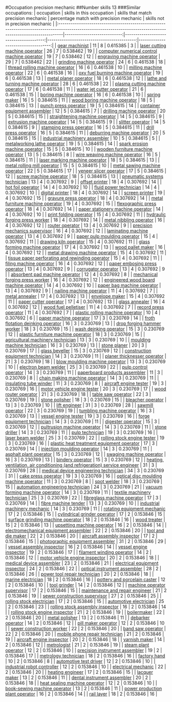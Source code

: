 #Occupation precision mechanic
##Number skills 13
###Similar occupations:
| occupation                                                                                                                                                    |   skills in this occupation |   skills that match precision mechanic |   percentage match with precision mechanic |   skills not in precision mechanic |
|:--------------------------------------------------------------------------------------------------------------------------------------------------------------|----------------------------:|---------------------------------------:|-------------------------------------------:|-----------------------------------:|
| [gear machinist](gear_machinist.md)                                                                                                                           |                          11 |                                      8 |                                   0.615385 |                                  3 |
| [laser cutting machine operator](laser_cutting_machine_operator.md)                                                                                           |                          26 |                                      7 |                                   0.538462 |                                 19 |
| [computer numerical control machine operator](computer_numerical_control_machine_operator.md)                                                                 |                          19 |                                      7 |                                   0.538462 |                                 12 |
| [engraving machine operator](engraving_machine_operator.md)                                                                                                   |                          29 |                                      7 |                                   0.538462 |                                 22 |
| [grinding machine operator](grinding_machine_operator.md)                                                                                                     |                          24 |                                      6 |                                   0.461538 |                                 18 |
| [thread rolling machine operator](thread_rolling_machine_operator.md)                                                                                         |                          16 |                                      6 |                                   0.461538 |                                 10 |
| [milling machine operator](milling_machine_operator.md)                                                                                                       |                          22 |                                      6 |                                   0.461538 |                                 16 |
| [oxy fuel burning machine operator](oxy_fuel_burning_machine_operator.md)                                                                                     |                          19 |                                      6 |                                   0.461538 |                                 13 |
| [metal planer operator](metal_planer_operator.md)                                                                                                             |                          18 |                                      6 |                                   0.461538 |                                 12 |
| [lathe and turning machine operator](lathe_and_turning_machine_operator.md)                                                                                   |                          28 |                                      6 |                                   0.461538 |                                 22 |
| [plasma cutting machine operator](plasma_cutting_machine_operator.md)                                                                                         |                          17 |                                      6 |                                   0.461538 |                                 11 |
| [water jet cutter operator](water_jet_cutter_operator.md)                                                                                                     |                          21 |                                      6 |                                   0.461538 |                                 15 |
| [boring machine operator](boring_machine_operator.md)                                                                                                         |                          16 |                                      6 |                                   0.461538 |                                 10 |
| [spring maker](spring_maker.md)                                                                                                                               |                          16 |                                      5 |                                   0.384615 |                                 11 |
| [wood boring machine operator](wood_boring_machine_operator.md)                                                                                               |                          18 |                                      5 |                                   0.384615 |                                 13 |
| [punch press operator](punch_press_operator.md)                                                                                                               |                          19 |                                      5 |                                   0.384615 |                                 14 |
| [container equipment assembler](container_equipment_assembler.md)                                                                                             |                          12 |                                      5 |                                   0.384615 |                                  7 |
| [drilling machine operator](drilling_machine_operator.md)                                                                                                     |                          20 |                                      5 |                                   0.384615 |                                 15 |
| [straightening machine operator](straightening_machine_operator.md)                                                                                           |                          14 |                                      5 |                                   0.384615 |                                  9 |
| [extrusion machine operator](extrusion_machine_operator.md)                                                                                                   |                          14 |                                      5 |                                   0.384615 |                                  9 |
| [slitter operator](slitter_operator.md)                                                                                                                       |                          14 |                                      5 |                                   0.384615 |                                  9 |
| [stamping press operator](stamping_press_operator.md)                                                                                                         |                          16 |                                      5 |                                   0.384615 |                                 11 |
| [drill press operator](drill_press_operator.md)                                                                                                               |                          16 |                                      5 |                                   0.384615 |                                 11 |
| [deburring machine operator](deburring_machine_operator.md)                                                                                                   |                          20 |                                      5 |                                   0.384615 |                                 15 |
| [industrial machinery assembler](industrial_machinery_assembler.md)                                                                                           |                          10 |                                      5 |                                   0.384615 |                                  5 |
| [metalworking lathe operator](metalworking_lathe_operator.md)                                                                                                 |                          19 |                                      5 |                                   0.384615 |                                 14 |
| [spark erosion machine operator](spark_erosion_machine_operator.md)                                                                                           |                          15 |                                      5 |                                   0.384615 |                                 10 |
| [wooden furniture machine operator](wooden_furniture_machine_operator.md)                                                                                     |                          13 |                                      5 |                                   0.384615 |                                  8 |
| [wire weaving machine operator](wire_weaving_machine_operator.md)                                                                                             |                          16 |                                      5 |                                   0.384615 |                                 11 |
| [laser marking machine operator](laser_marking_machine_operator.md)                                                                                           |                          18 |                                      5 |                                   0.384615 |                                 13 |
| [metal rolling mill operator](metal_rolling_mill_operator.md)                                                                                                 |                          15 |                                      5 |                                   0.384615 |                                 10 |
| [metal sawing machine operator](metal_sawing_machine_operator.md)                                                                                             |                          22 |                                      5 |                                   0.384615 |                                 17 |
| [veneer slicer operator](veneer_slicer_operator.md)                                                                                                           |                          17 |                                      5 |                                   0.384615 |                                 12 |
| [screw machine operator](screw_machine_operator.md)                                                                                                           |                          18 |                                      5 |                                   0.384615 |                                 13 |
| [pneumatic systems technician](pneumatic_systems_technician.md)                                                                                               |                          13 |                                      4 |                                   0.307692 |                                  9 |
| [offset printer](offset_printer.md)                                                                                                                           |                          18 |                                      4 |                                   0.307692 |                                 14 |
| [hot foil operator](hot_foil_operator.md)                                                                                                                     |                          14 |                                      4 |                                   0.307692 |                                 10 |
| [fluid power technician](fluid_power_technician.md)                                                                                                           |                          14 |                                      4 |                                   0.307692 |                                 10 |
| [digital printer](digital_printer.md)                                                                                                                         |                          18 |                                      4 |                                   0.307692 |                                 14 |
| [screen printer](screen_printer.md)                                                                                                                           |                          19 |                                      4 |                                   0.307692 |                                 15 |
| [gravure press operator](gravure_press_operator.md)                                                                                                           |                          18 |                                      4 |                                   0.307692 |                                 14 |
| [metal furniture machine operator](metal_furniture_machine_operator.md)                                                                                       |                          19 |                                      4 |                                   0.307692 |                                 15 |
| [flexographic press operator](flexographic_press_operator.md)                                                                                                 |                          18 |                                      4 |                                   0.307692 |                                 14 |
| [paper stationery machine operator](paper_stationery_machine_operator.md)                                                                                     |                          14 |                                      4 |                                   0.307692 |                                 10 |
| [print folding operator](print_folding_operator.md)                                                                                                           |                          15 |                                      4 |                                   0.307692 |                                 11 |
| [hydraulic forging press worker](hydraulic_forging_press_worker.md)                                                                                           |                          18 |                                      4 |                                   0.307692 |                                 14 |
| [metal nibbling operator](metal_nibbling_operator.md)                                                                                                         |                          16 |                                      4 |                                   0.307692 |                                 12 |
| [router operator](router_operator.md)                                                                                                                         |                          13 |                                      4 |                                   0.307692 |                                  9 |
| [precision mechanics supervisor](precision_mechanics_supervisor.md)                                                                                           |                          16 |                                      4 |                                   0.307692 |                                 12 |
| [laminating machine operator](laminating_machine_operator.md)                                                                                                 |                          13 |                                      4 |                                   0.307692 |                                  9 |
| [paper pulp moulding operator](paper_pulp_moulding_operator.md)                                                                                               |                          15 |                                      4 |                                   0.307692 |                                 11 |
| [drawing kiln operator](drawing_kiln_operator.md)                                                                                                             |                          15 |                                      4 |                                   0.307692 |                                 11 |
| [glass forming machine operator](glass_forming_machine_operator.md)                                                                                           |                          17 |                                      4 |                                   0.307692 |                                 13 |
| [wood pallet maker](wood_pallet_maker.md)                                                                                                                     |                          16 |                                      4 |                                   0.307692 |                                 12 |
| [metal drawing machine operator](metal_drawing_machine_operator.md)                                                                                           |                          15 |                                      4 |                                   0.307692 |                                 11 |
| [tissue paper perforating and rewinding operator](tissue_paper_perforating_and_rewinding_operator.md)                                                         |                          15 |                                      4 |                                   0.307692 |                                 11 |
| [filing machine operator](filing_machine_operator.md)                                                                                                         |                          16 |                                      4 |                                   0.307692 |                                 12 |
| [paper embosing press operator](paper_embosing_press_operator.md)                                                                                             |                          13 |                                      4 |                                   0.307692 |                                  9 |
| [corrugator operator](corrugator_operator.md)                                                                                                                 |                          13 |                                      4 |                                   0.307692 |                                  9 |
| [absorbent pad machine operator](absorbent_pad_machine_operator.md)                                                                                           |                          12 |                                      4 |                                   0.307692 |                                  8 |
| [mechanical forging press worker](mechanical_forging_press_worker.md)                                                                                         |                          16 |                                      4 |                                   0.307692 |                                 12 |
| [engineered wood board machine operator](engineered_wood_board_machine_operator.md)                                                                           |                          14 |                                      4 |                                   0.307692 |                                 10 |
| [paper bag machine operator](paper_bag_machine_operator.md)                                                                                                   |                          13 |                                      4 |                                   0.307692 |                                  9 |
| [nailing machine operator](nailing_machine_operator.md)                                                                                                       |                          11 |                                      4 |                                   0.307692 |                                  7 |
| [metal annealer](metal_annealer.md)                                                                                                                           |                          17 |                                      4 |                                   0.307692 |                                 13 |
| [envelope maker](envelope_maker.md)                                                                                                                           |                          15 |                                      4 |                                   0.307692 |                                 11 |
| [paper cutter operator](paper_cutter_operator.md)                                                                                                             |                          17 |                                      4 |                                   0.307692 |                                 13 |
| [glass annealer](glass_annealer.md)                                                                                                                           |                          16 |                                      4 |                                   0.307692 |                                 12 |
| [wood fuel pelletiser](wood_fuel_pelletiser.md)                                                                                                               |                          11 |                                      4 |                                   0.307692 |                                  7 |
| [record press operator](record_press_operator.md)                                                                                                             |                          11 |                                      4 |                                   0.307692 |                                  7 |
| [plastic rolling machine operator](plastic_rolling_machine_operator.md)                                                                                       |                          10 |                                      4 |                                   0.307692 |                                  6 |
| [paper machine operator](paper_machine_operator.md)                                                                                                           |                          17 |                                      3 |                                   0.230769 |                                 14 |
| [froth flotation deinking operator](froth_flotation_deinking_operator.md)                                                                                     |                          16 |                                      3 |                                   0.230769 |                                 13 |
| [drop forging hammer worker](drop_forging_hammer_worker.md)                                                                                                   |                          18 |                                      3 |                                   0.230769 |                                 15 |
| [wash deinking operator](wash_deinking_operator.md)                                                                                                           |                          15 |                                      3 |                                   0.230769 |                                 12 |
| [plastic furniture machine operator](plastic_furniture_machine_operator.md)                                                                                   |                          18 |                                      3 |                                   0.230769 |                                 15 |
| [agricultural machinery technician](agricultural_machinery_technician.md)                                                                                     |                          13 |                                      3 |                                   0.230769 |                                 10 |
| [moulding machine technician](moulding_machine_technician.md)                                                                                                 |                          16 |                                      3 |                                   0.230769 |                                 13 |
| [stone planer](stone_planer.md)                                                                                                                               |                          20 |                                      3 |                                   0.230769 |                                 17 |
| [glass beveller](glass_beveller.md)                                                                                                                           |                          15 |                                      3 |                                   0.230769 |                                 12 |
| [construction equipment technician](construction_equipment_technician.md)                                                                                     |                          14 |                                      3 |                                   0.230769 |                                 11 |
| [planer thicknesser operator](planer_thicknesser_operator.md)                                                                                                 |                          21 |                                      3 |                                   0.230769 |                                 18 |
| [blow moulding machine operator](blow_moulding_machine_operator.md)                                                                                           |                          13 |                                      3 |                                   0.230769 |                                 10 |
| [electron beam welder](electron_beam_welder.md)                                                                                                               |                          25 |                                      3 |                                   0.230769 |                                 22 |
| [pulp control operator](pulp_control_operator.md)                                                                                                             |                          14 |                                      3 |                                   0.230769 |                                 11 |
| [paperboard products assembler](paperboard_products_assembler.md)                                                                                             |                          11 |                                      3 |                                   0.230769 |                                  8 |
| [chain making machine operator](chain_making_machine_operator.md)                                                                                             |                          14 |                                      3 |                                   0.230769 |                                 11 |
| [insulating tube winder](insulating_tube_winder.md)                                                                                                           |                          11 |                                      3 |                                   0.230769 |                                  8 |
| [aircraft engine tester](aircraft_engine_tester.md)                                                                                                           |                          19 |                                      3 |                                   0.230769 |                                 16 |
| [motor vehicle engine tester](motor_vehicle_engine_tester.md)                                                                                                 |                          20 |                                      3 |                                   0.230769 |                                 17 |
| [wood router operator](wood_router_operator.md)                                                                                                               |                          21 |                                      3 |                                   0.230769 |                                 18 |
| [table saw operator](table_saw_operator.md)                                                                                                                   |                          22 |                                      3 |                                   0.230769 |                                 19 |
| [stone polisher](stone_polisher.md)                                                                                                                           |                          18 |                                      3 |                                   0.230769 |                                 15 |
| [bleacher operator](bleacher_operator.md)                                                                                                                     |                          13 |                                      3 |                                   0.230769 |                                 10 |
| [lift engineer](lift_engineer.md)                                                                                                                             |                          31 |                                      3 |                                   0.230769 |                                 28 |
| [sawmill operator](sawmill_operator.md)                                                                                                                       |                          22 |                                      3 |                                   0.230769 |                                 19 |
| [tumbling machine operator](tumbling_machine_operator.md)                                                                                                     |                          16 |                                      3 |                                   0.230769 |                                 13 |
| [vessel engine tester](vessel_engine_tester.md)                                                                                                               |                          19 |                                      3 |                                   0.230769 |                                 16 |
| [forge equipment technician](forge_equipment_technician.md)                                                                                                   |                          14 |                                      3 |                                   0.230769 |                                 11 |
| [digester operator](digester_operator.md)                                                                                                                     |                          15 |                                      3 |                                   0.230769 |                                 12 |
| [pultrusion machine operator](pultrusion_machine_operator.md)                                                                                                 |                          14 |                                      3 |                                   0.230769 |                                 11 |
| [stone driller](stone_driller.md)                                                                                                                             |                          14 |                                      3 |                                   0.230769 |                                 11 |
| [pulp technician](pulp_technician.md)                                                                                                                         |                          19 |                                      3 |                                   0.230769 |                                 16 |
| [laser beam welder](laser_beam_welder.md)                                                                                                                     |                          25 |                                      3 |                                   0.230769 |                                 22 |
| [rolling stock engine tester](rolling_stock_engine_tester.md)                                                                                                 |                          19 |                                      3 |                                   0.230769 |                                 16 |
| [plastic heat treatment equipment operator](plastic_heat_treatment_equipment_operator.md)                                                                     |                          17 |                                      3 |                                   0.230769 |                                 14 |
| [injection moulding operator](injection_moulding_operator.md)                                                                                                 |                          14 |                                      3 |                                   0.230769 |                                 11 |
| [asphalt plant operator](asphalt_plant_operator.md)                                                                                                           |                          15 |                                      3 |                                   0.230769 |                                 12 |
| [swaging machine operator](swaging_machine_operator.md)                                                                                                       |                          16 |                                      3 |                                   0.230769 |                                 13 |
| [bindery operator](bindery_operator.md)                                                                                                                       |                          15 |                                      3 |                                   0.230769 |                                 12 |
| [heating, ventilation, air conditioning (and refrigeration) service engineer](heating,_ventilation,_air_conditioning_(and_refrigeration)_service_engineer.md) |                          31 |                                      3 |                                   0.230769 |                                 28 |
| [medical device engineering technician](medical_device_engineering_technician.md)                                                                             |                          34 |                                      3 |                                   0.230769 |                                 31 |
| [cake press operator](cake_press_operator.md)                                                                                                                 |                          19 |                                      3 |                                   0.230769 |                                 16 |
| [optical disc moulding machine operator](optical_disc_moulding_machine_operator.md)                                                                           |                          11 |                                      3 |                                   0.230769 |                                  8 |
| [spot welder](spot_welder.md)                                                                                                                                 |                          18 |                                      3 |                                   0.230769 |                                 15 |
| [automation engineering technician](automation_engineering_technician.md)                                                                                     |                          24 |                                      3 |                                   0.230769 |                                 21 |
| [vacuum forming machine operator](vacuum_forming_machine_operator.md)                                                                                         |                          14 |                                      3 |                                   0.230769 |                                 11 |
| [textile machinery technician](textile_machinery_technician.md)                                                                                               |                          25 |                                      3 |                                   0.230769 |                                 22 |
| [fibreglass machine operator](fibreglass_machine_operator.md)                                                                                                 |                          17 |                                      3 |                                   0.230769 |                                 14 |
| [fibre machine tender](fibre_machine_tender.md)                                                                                                               |                          13 |                                      3 |                                   0.230769 |                                 10 |
| [industrial machinery mechanic](industrial_machinery_mechanic.md)                                                                                             |                          14 |                                      3 |                                   0.230769 |                                 11 |
| [rotating equipment mechanic](rotating_equipment_mechanic.md)                                                                                                 |                          17 |                                      2 |                                   0.153846 |                                 15 |
| [cylindrical grinder operator](cylindrical_grinder_operator.md)                                                                                               |                          17 |                                      2 |                                   0.153846 |                                 15 |
| [surface grinding machine operator](surface_grinding_machine_operator.md)                                                                                     |                          18 |                                      2 |                                   0.153846 |                                 16 |
| [wood treater](wood_treater.md)                                                                                                                               |                          15 |                                      2 |                                   0.153846 |                                 13 |
| [upsetting machine operator](upsetting_machine_operator.md)                                                                                                   |                          16 |                                      2 |                                   0.153846 |                                 14 |
| [electromechanical equipment assembler](electromechanical_equipment_assembler.md)                                                                             |                          22 |                                      2 |                                   0.153846 |                                 20 |
| [tool and die maker](tool_and_die_maker.md)                                                                                                                   |                          22 |                                      2 |                                   0.153846 |                                 20 |
| [aircraft assembly inspector](aircraft_assembly_inspector.md)                                                                                                 |                          17 |                                      2 |                                   0.153846 |                                 15 |
| [photographic equipment assembler](photographic_equipment_assembler.md)                                                                                       |                          31 |                                      2 |                                   0.153846 |                                 29 |
| [vessel assembly inspector](vessel_assembly_inspector.md)                                                                                                     |                          16 |                                      2 |                                   0.153846 |                                 14 |
| [vessel engine inspector](vessel_engine_inspector.md)                                                                                                         |                          19 |                                      2 |                                   0.153846 |                                 17 |
| [filament winding operator](filament_winding_operator.md)                                                                                                     |                          14 |                                      2 |                                   0.153846 |                                 12 |
| [motor vehicle engine inspector](motor_vehicle_engine_inspector.md)                                                                                           |                          20 |                                      2 |                                   0.153846 |                                 18 |
| [medical device assembler](medical_device_assembler.md)                                                                                                       |                          23 |                                      2 |                                   0.153846 |                                 21 |
| [electrical equipment inspector](electrical_equipment_inspector.md)                                                                                           |                          24 |                                      2 |                                   0.153846 |                                 22 |
| [optical instrument assembler](optical_instrument_assembler.md)                                                                                               |                          28 |                                      2 |                                   0.153846 |                                 26 |
| [power tool repair technician](power_tool_repair_technician.md)                                                                                               |                          20 |                                      2 |                                   0.153846 |                                 18 |
| [marine electrician](marine_electrician.md)                                                                                                                   |                          18 |                                      2 |                                   0.153846 |                                 16 |
| [pottery and porcelain caster](pottery_and_porcelain_caster.md)                                                                                               |                          12 |                                      2 |                                   0.153846 |                                 10 |
| [tool grinder](tool_grinder.md)                                                                                                                               |                          14 |                                      2 |                                   0.153846 |                                 12 |
| [machine operator supervisor](machine_operator_supervisor.md)                                                                                                 |                          17 |                                      2 |                                   0.153846 |                                 15 |
| [maintenance and repair engineer](maintenance_and_repair_engineer.md)                                                                                         |                          21 |                                      2 |                                   0.153846 |                                 19 |
| [sewer construction supervisor](sewer_construction_supervisor.md)                                                                                             |                          27 |                                      2 |                                   0.153846 |                                 25 |
| [rolling stock electrician](rolling_stock_electrician.md)                                                                                                     |                          17 |                                      2 |                                   0.153846 |                                 15 |
| [automotive electrician](automotive_electrician.md)                                                                                                           |                          25 |                                      2 |                                   0.153846 |                                 23 |
| [rolling stock assembly inspector](rolling_stock_assembly_inspector.md)                                                                                       |                          16 |                                      2 |                                   0.153846 |                                 14 |
| [rolling stock engine inspector](rolling_stock_engine_inspector.md)                                                                                           |                          21 |                                      2 |                                   0.153846 |                                 19 |
| [boilermaker](boilermaker.md)                                                                                                                                 |                          22 |                                      2 |                                   0.153846 |                                 20 |
| [metal polisher](metal_polisher.md)                                                                                                                           |                          13 |                                      2 |                                   0.153846 |                                 11 |
| [debarker operator](debarker_operator.md)                                                                                                                     |                          14 |                                      2 |                                   0.153846 |                                 12 |
| [pill maker operator](pill_maker_operator.md)                                                                                                                 |                          12 |                                      2 |                                   0.153846 |                                 10 |
| [sewer construction worker](sewer_construction_worker.md)                                                                                                     |                          22 |                                      2 |                                   0.153846 |                                 20 |
| [band saw operator](band_saw_operator.md)                                                                                                                     |                          22 |                                      2 |                                   0.153846 |                                 20 |
| [mobile phone repair technician](mobile_phone_repair_technician.md)                                                                                           |                          21 |                                      2 |                                   0.153846 |                                 19 |
| [aircraft engine inspector](aircraft_engine_inspector.md)                                                                                                     |                          20 |                                      2 |                                   0.153846 |                                 18 |
| [varnish maker](varnish_maker.md)                                                                                                                             |                          14 |                                      2 |                                   0.153846 |                                 12 |
| [metrologist](metrologist.md)                                                                                                                                 |                          21 |                                      2 |                                   0.153846 |                                 19 |
| [steam plant operator](steam_plant_operator.md)                                                                                                               |                          12 |                                      2 |                                   0.153846 |                                 10 |
| [precision instrument assembler](precision_instrument_assembler.md)                                                                                           |                          19 |                                      2 |                                   0.153846 |                                 17 |
| [metrology technician](metrology_technician.md)                                                                                                               |                          18 |                                      2 |                                   0.153846 |                                 16 |
| [factory hand](factory_hand.md)                                                                                                                               |                          10 |                                      2 |                                   0.153846 |                                  8 |
| [automotive test driver](automotive_test_driver.md)                                                                                                           |                          12 |                                      2 |                                   0.153846 |                                 10 |
| [industrial robot controller](industrial_robot_controller.md)                                                                                                 |                          12 |                                      2 |                                   0.153846 |                                 10 |
| [electrical mechanic](electrical_mechanic.md)                                                                                                                 |                          22 |                                      2 |                                   0.153846 |                                 20 |
| [heating engineer](heating_engineer.md)                                                                                                                       |                          17 |                                      2 |                                   0.153846 |                                 15 |
| [lacquer maker](lacquer_maker.md)                                                                                                                             |                          13 |                                      2 |                                   0.153846 |                                 11 |
| [dental instrument assembler](dental_instrument_assembler.md)                                                                                                 |                          20 |                                      2 |                                   0.153846 |                                 18 |
| [heat sealing machine operator](heat_sealing_machine_operator.md)                                                                                             |                          12 |                                      2 |                                   0.153846 |                                 10 |
| [book-sewing machine operator](book-sewing_machine_operator.md)                                                                                               |                          13 |                                      2 |                                   0.153846 |                                 11 |
| [power production plant operator](power_production_plant_operator.md)                                                                                         |                          16 |                                      2 |                                   0.153846 |                                 14 |
| [rail layer](rail_layer.md)                                                                                                                                   |                          18 |                                      2 |                                   0.153846 |                                 16 |
